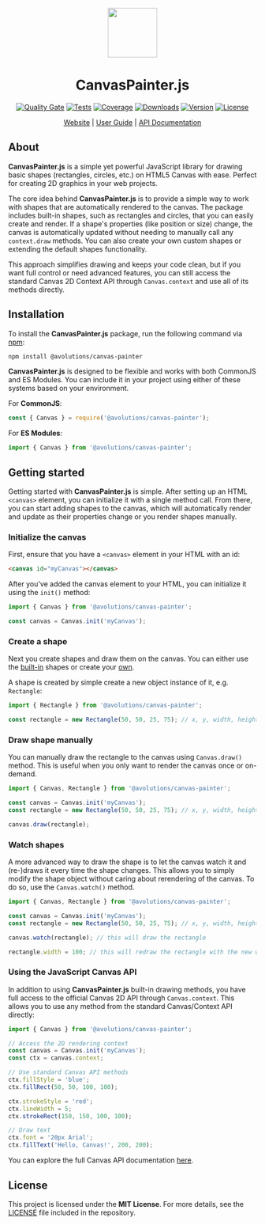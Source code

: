 <p align="center"><img src="https://avolutions.github.io/canvas-painter/img/logo.png" width="100"></p>

<h1 align="center">CanvasPainter.js</h1>

<p align="center">
  <a href="https://sonarcloud.io/project/overview?id=avolutions_canvas-painter"><img src="https://sonarcloud.io/api/project_badges/measure?project=avolutions_canvas-painter&metric=alert_status" alt="Quality Gate"></a>
  <a href="https://github.com/avolutions/canvas-painter/actions"><img src="https://github.com/avolutions/canvas-painter/actions/workflows/tests.yml/badge.svg" alt="Tests"></a>
  <a href="https://sonarcloud.io/project/overview?id=avolutions_canvas-painter"><img src="https://sonarcloud.io/api/project_badges/measure?project=avolutions_canvas-painter&metric=coverage" alt="Coverage"></a>
  <a href="https://www.npmjs.com/package/@avolutions/canvas-painter"><img src="https://img.shields.io/npm/dw/@avolutions%2Fcanvas-painter" alt="Downloads"></a>
  <a href="https://www.npmjs.com/package/@avolutions/canvas-painter"><img src="https://img.shields.io/npm/v/@avolutions%2Fcanvas-painter" alt="Version"></a>
  <a href="https://github.com/avolutions/canvas-painter/blob/main/LICENSE"><img src="https://img.shields.io/npm/l/@avolutions%2Fcanvas-painter" alt="License"></a>
</p>

<p align="center">
  <a href="https://avolutions.github.io/canvas-painter">Website</a> |
  <a href="https://avolutions.github.io/canvas-painter/docs">User Guide</a> |
  <a href="https://avolutions.github.io/canvas-painter/api">API Documentation</a>
</p>

## About

**CanvasPainter.js** is a simple yet powerful JavaScript library for drawing basic shapes (rectangles, circles, etc.) on HTML5 Canvas with ease. Perfect for creating 2D graphics in your web projects.

The core idea behind **CanvasPainter.js** is to provide a simple way to work with shapes that are automatically rendered to the canvas. The package includes built-in shapes, such as rectangles and circles, that you can easily create and render. If a shape's properties (like position or size) change, the canvas is automatically updated without needing to manually call any `context.draw` methods. You can also create your own custom shapes or extending the default shapes functionality.

This approach simplifies drawing and keeps your code clean, but if you want full control or need advanced features, you can still access the standard Canvas 2D Context API through `Canvas.context` and use all of its methods directly.

## Installation

To install the **CanvasPainter.js** package, run the following command via [npm](https://npmjs.com/package/@avolutions/canvas-painter):

```bash
npm install @avolutions/canvas-painter
```

**CanvasPainter.js** is designed to be flexible and works with both CommonJS and ES Modules. You can include it in your project using either of these systems based on your environment.

For **CommonJS**:
```js
const { Canvas } = require('@avolutions/canvas-painter');
```

For **ES Modules**:
```js
import { Canvas } from '@avolutions/canvas-painter';
```

## Getting started

Getting started with **CanvasPainter.js** is simple. After setting up an HTML `<canvas>` element, you can initialize it with a single method call. From there, you can start adding shapes to the canvas, which will automatically render and update as their properties change or you render shapes manually.

### Initialize the canvas

First, ensure that you have a `<canvas>` element in your HTML with an id:

```html
<canvas id="myCanvas"></canvas>
```

After you've added the canvas element to your HTML, you can initialize it using the `init()` method:

```js
import { Canvas } from '@avolutions/canvas-painter';

const canvas = Canvas.init('myCanvas');
```

### Create a shape

Next you create shapes and draw them on the canvas. You can either use the [built-in](https://avolutions.github.io/canvas-painter/docs/shapes) shapes or create your [own](https://avolutions.github.io/canvas-painter/docs/custom-shapes).

A shape is created by simple create a new object instance of it, e.g. `Rectangle`:
```js
import { Rectangle } from '@avolutions/canvas-painter';

const rectangle = new Rectangle(50, 50, 25, 75); // x, y, width, height
```

### Draw shape manually

You can manually draw the rectangle to the canvas using `Canvas.draw()` method. This is useful when you only want to render the canvas once or on-demand.

```js
import { Canvas, Rectangle } from '@avolutions/canvas-painter';

const canvas = Canvas.init('myCanvas');
const rectangle = new Rectangle(50, 50, 25, 75); // x, y, width, height

canvas.draw(rectangle);
```

### Watch shapes

A more advanced way to draw the shape is to let the canvas watch it and (re-)draws it every time the shape changes. This allows you to simply modify the shape object without caring about rerendering of the canvas. To do so, use the `Canvas.watch()` method.

```js
import { Canvas, Rectangle } from '@avolutions/canvas-painter';

const canvas = Canvas.init('myCanvas');
const rectangle = new Rectangle(50, 50, 25, 75); // x, y, width, height

canvas.watch(rectangle); // this will draw the rectangle

rectangle.width = 100; // this will redraw the rectangle with the new width
```

### Using the JavaScript Canvas API

In addition to using **CanvasPainter.js** built-in drawing methods, you have full access to the official Canvas 2D API through `Canvas.context`. This allows you to use any method from the standard Canvas/Context API directly:

```js
import { Canvas } from '@avolutions/canvas-painter';

// Access the 2D rendering context
const canvas = Canvas.init('myCanvas');
const ctx = canvas.context;

// Use standard Canvas API methods
ctx.fillStyle = 'blue';
ctx.fillRect(50, 50, 100, 100);

ctx.strokeStyle = 'red';
ctx.lineWidth = 5;
ctx.strokeRect(150, 150, 100, 100);

// Draw text
ctx.font = '20px Arial';
ctx.fillText('Hello, Canvas!', 200, 200);
```

You can explore the full Canvas API documentation [here](https://developer.mozilla.org/en-US/docs/Web/API/CanvasRenderingContext2D).

## License

This project is licensed under the **MIT License**. For more details, see the [LICENSE](https://github.com/avolutions/canvas-painter/blob/main/LICENSE) file included in the repository.
